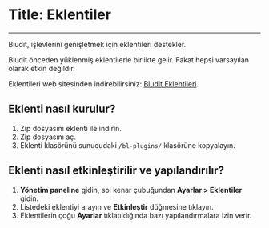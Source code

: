 # Title: Eklentiler
<!-- Position: 5 -->
---
Bludit, işlevlerini genişletmek için eklentileri destekler.

Bludit önceden yüklenmiş eklentilerle birlikte gelir. Fakat hepsi varsayılan olarak etkin değildir.

Eklentileri web sitesinden indirebilirsiniz: [Bludit Eklentileri](https://plugins.bludit.com).

## Eklenti nasıl kurulur?
1. Zip dosyasını eklenti ile indirin.
2. Zip dosyasını aç.
3. Eklenti klasörünü sunucudaki `/bl-plugins/` klasörüne kopyalayın.

## Eklenti nasıl etkinleştirilir ve yapılandırılır?
1. **Yönetim paneline** gidin, sol kenar çubuğundan **Ayarlar > Eklentiler** gidin.
2. Listedeki eklentiyi arayın ve **Etkinleştir** düğmesine tıklayın.
3. Eklentilerin çoğu **Ayarlar** tıklatıldığında bazı yapılandırmalara izin verir.
